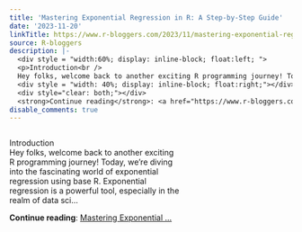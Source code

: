 ```yaml
---
title: 'Mastering Exponential Regression in R: A Step-by-Step Guide'
date: '2023-11-20'
linkTitle: https://www.r-bloggers.com/2023/11/mastering-exponential-regression-in-r-a-step-by-step-guide/
source: R-bloggers
description: |-
  <div style = "width:60%; display: inline-block; float:left; ">
  <p>Introduction<br />
  Hey folks, welcome back to another exciting R programming journey! Today, we’re diving into the fascinating world of exponential regression using base R. Exponential regression is a powerful tool, especially in the realm of data sci...</p></div>
  <div style = "width: 40%; display: inline-block; float:right;"></div>
  <div style="clear: both;"></div>
  <strong>Continue reading</strong>: <a href="https://www.r-bloggers.com/2023/11/mastering-exponential-regression-in-r-a-step-by-step-guide/">Mastering Exponential ...
disable_comments: true
---
```

<div style = "width:60%; display: inline-block; float:left; ">
<p>Introduction<br />
Hey folks, welcome back to another exciting R programming journey! Today, we’re diving into the fascinating world of exponential regression using base R. Exponential regression is a powerful tool, especially in the realm of data sci...</p></div>
<div style = "width: 40%; display: inline-block; float:right;"></div>
<div style="clear: both;"></div>
<strong>Continue reading</strong>: <a href="https://www.r-bloggers.com/2023/11/mastering-exponential-regression-in-r-a-step-by-step-guide/">Mastering Exponential ...